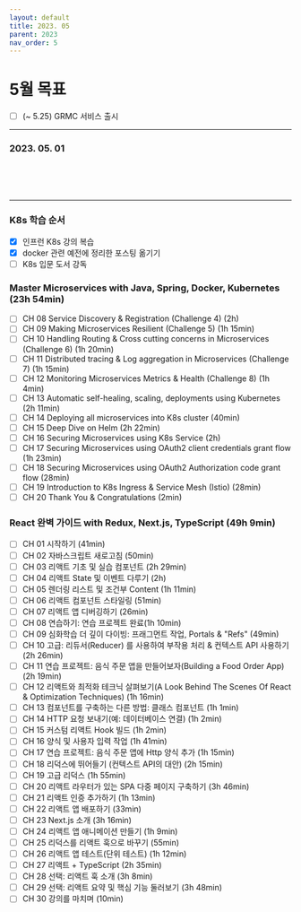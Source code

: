```yaml
---
layout: default
title: 2023. 05
parent: 2023
nav_order: 5
---
```


# 5월 목표
- [ ] (~ 5.25) GRMC 서비스 출시

<hr>

### 2023. 05. 01

<br>
<br>
<br>

<hr>

### K8s 학습 순서
- [x] 인프런 K8s 강의 복습
- [x] docker 관련 예전에 정리한 포스팅 옮기기
- [ ] K8s 입문 도서 강독

### Master Microservices with Java, Spring, Docker, Kubernetes (23h 54min)
- [ ] CH 08 Service Discovery & Registration (Challenge 4) (2h)
- [ ] CH 09 Making Microservices Resilient (Challenge 5) (1h 15min)
- [ ] CH 10 Handling Routing & Cross cutting concerns in Microservices (Challenge 6) (1h 20min)
- [ ] CH 11 Distributed tracing & Log aggregation in Microservices (Challenge 7) (1h 15min)
- [ ] CH 12 Monitoring Microservices Metrics & Health (Challenge 8) (1h 4min)
- [ ] CH 13 Automatic self-healing, scaling, deployments using Kubernetes (2h 11min)
- [ ] CH 14 Deploying all microservices into K8s cluster (40min)
- [ ] CH 15 Deep Dive on Helm (2h 22min)
- [ ] CH 16 Securing Microservices using K8s Service (2h) 
- [ ] CH 17 Securing Microservices using OAuth2 client credentials grant flow (1h 23min)
- [ ] CH 18 Securing Microservices using OAuth2 Authorization code grant flow (28min)
- [ ] CH 19 Introduction to K8s Ingress & Service Mesh (Istio) (28min)
- [ ] CH 20 Thank You & Congratulations (2min)

### React 완벽 가이드 with Redux, Next.js, TypeScript (49h 9min)

- [ ] CH 01 시작하기 (41min)
- [ ] CH 02 자바스크립트 새로고침 (50min)
- [ ] CH 03 리액트 기초 및 실습 컴포넌트 (2h 29min)
- [ ] CH 04 리액트 State 및 이벤트 다루기 (2h)
- [ ] CH 05 렌더링 리스트 및 조건부 Content (1h 11min)
- [ ] CH 06 리액트 컴포넌트 스타일링 (51min)
- [ ] CH 07 리액트 앱 디버깅하기 (26min)
- [ ] CH 08 연습하기: 연습 프로젝트 완료(1h 10min)
- [ ] CH 09 심화학습 더 깊이 다이빙: 프래그먼트 작업, Portals & "Refs" (49min)
- [ ] CH 10 고급: 리듀서(Reducer) 를 사용하여 부작용 처리 & 컨텍스트 API 사용하기 (2h 26min)
- [ ] CH 11 연습 프로젝트: 음식 주문 앱을 만들어보자(Building a Food Order App) (2h 19min)
- [ ] CH 12 리액트와 최적화 테크닉 살펴보기(A Look Behind The Scenes Of React & Optimization Techniques) (1h 16min)
- [ ] CH 13 컴포넌트를 구축하는 다른 방법: 클래스 컴포넌트 (1h 1min)
- [ ] CH 14 HTTP 요청 보내기(예: 데이터베이스 연결) (1h 2min)
- [ ] CH 15 커스텀 리액트 Hook 빌드 (1h 2min)
- [ ] CH 16 양식 및 사용자 입력 작업 (1h 41min)
- [ ] CH 17 연습 프로젝트: 음식 주문 앱에 Http 양식 추가 (1h 15min)
- [ ] CH 18 리덕스에 뛰어들기 (컨텍스트 API의 대안) (2h 15min)
- [ ] CH 19 고급 리덕스 (1h 55min)
- [ ] CH 20 리액트 라우터가 있는 SPA 다중 페이지 구축하기 (3h 46min)
- [ ] CH 21 리액트 인증 추가하기 (1h 13min)
- [ ] CH 22 리액트 앱 배포하기 (33min)
- [ ] CH 23 Next.js 소개 (3h 16min)
- [ ] CH 24 리액트 앱 애니메이션 만들기 (1h 9min)
- [ ] CH 25 리덕스를 리액트 훅으로 바꾸기 (55min)
- [ ] CH 26 리액트 앱 테스트(단위 테스트) (1h 12min)
- [ ] CH 27 리액트 + TypeScript (2h 35min)
- [ ] CH 28 선택: 리액트 훅 소개 (3h 8min)
- [ ] CH 29 선택: 리액트 요약 및 핵심 기능 둘러보기 (3h 48min)
- [ ] CH 30 강의를 마치며 (10min)
